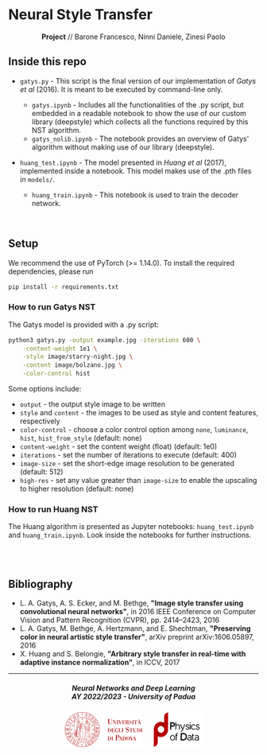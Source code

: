 # **Neural Style Transfer**

<p align="center"><b>Project</b> // Barone Francesco, Ninni Daniele, Zinesi Paolo<br></p>


## Inside this repo

* `gatys.py` - This script is the final version of our implementation of *Gatys et al* (2016). It is meant to be executed by command-line only.
  - `gatys.ipynb` - Includes all the functionalities of the .py script, but embedded in a readable notebook to show the use of our custom library (deepstyle) which collects all the functions required by this NST algorithm.
  - `gatys_nolib.ipynb` - The notebook provides an overview of Gatys' algorithm without making use of our library (deepstyle).

* `huang_test.ipynb` - The model presented in *Huang et al* (2017), implemented inside a notebook. This model makes use of the .pth files in `models/`.
  - `huang_train.ipynb` - This notebook is used to train the decoder network.

<br>

## Setup

We recommend the use of PyTorch (>= 1.14.0). To install the required dependencies, please run
```bash
pip install -r requirements.txt
```



### How to **run Gatys NST**

The Gatys model is provided with a .py script:
```bash
python3 gatys.py -output example.jpg -iterations 600 \
    -content-weight 1e1 \
    -style image/starry-night.jpg \
    -content image/bolzano.jpg \
    -color-control hist
```

Some options include:
* `output` - the output style image to be written
* `style` and `content` - the images to be used as style and content features, respectively
* `color-control` - choose a color control option among `none`, `luminance`, `hist`, `hist_from_style` (default: none)
* `content-weight` - set the content weight (float) (default: 1e0)
* `iterations` - set the number of iterations to execute (default: 400)
* `image-size` - set the short-edge image resolution to be generated (default: 512)
* `high-res` - set any value greater than `image-size` to enable the upscaling to higher resolution (default: none)

### How to **run Huang NST**

The Huang algorithm is presented as Jupyter notebooks: `huang_test.ipynb` and `huang_train.ipynb`. Look inside the notebooks for further instructions.


<br><br>

## Bibliography

* L. A. Gatys, A. S. Ecker, and M. Bethge, **"Image style transfer using convolutional neural networks"**, in 2016 IEEE Conference on Computer Vision and Pattern Recognition (CVPR), pp. 2414–2423, 2016
* L. A. Gatys, M. Bethge, A. Hertzmann, and E. Shechtman, **"Preserving color in neural artistic style transfer"**, arXiv preprint arXiv:1606.05897, 2016
* X. Huang and S. Belongie, **"Arbitrary style transfer in real-time with adaptive instance normalization"**, in ICCV, 2017


---

<h5 align="center">Neural Networks and Deep Learning<br>AY 2022/2023 - University of Padua</h5>

<p align="center">
  <img src="https://raw.githubusercontent.com/baronefr/baronefr/main/shared/2022_unipd.png" alt="" height="70"/>
  &emsp;
  <img src="https://raw.githubusercontent.com/baronefr/baronefr/main/shared/2022_pod.png" alt="" height="70"/>
</p>
